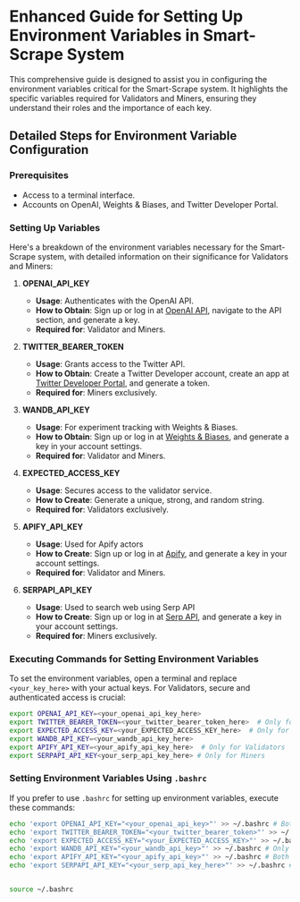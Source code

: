 # Enhanced Guide for Setting Up Environment Variables in Smart-Scrape System

This comprehensive guide is designed to assist you in configuring the environment variables critical for the Smart-Scrape system. It highlights the specific variables required for Validators and Miners, ensuring they understand their roles and the importance of each key.

## Detailed Steps for Environment Variable Configuration

### Prerequisites

-   Access to a terminal interface.
-   Accounts on OpenAI, Weights & Biases, and Twitter Developer Portal.

### Setting Up Variables

Here's a breakdown of the environment variables necessary for the Smart-Scrape system, with detailed information on their significance for Validators and Miners:

1. **OPENAI_API_KEY**

    - **Usage**: Authenticates with the OpenAI API.
    - **How to Obtain**: Sign up or log in at [OpenAI API](https://beta.openai.com/signup/), navigate to the API section, and generate a key.
    - **Required for**: Validator and Miners.

2. **TWITTER_BEARER_TOKEN**

    - **Usage**: Grants access to the Twitter API.
    - **How to Obtain**: Create a Twitter Developer account, create an app at [Twitter Developer Portal](https://developer.twitter.com/en/portal/dashboard), and generate a token.
    - **Required for**: Miners exclusively.

3. **WANDB_API_KEY**

    - **Usage**: For experiment tracking with Weights & Biases.
    - **How to Obtain**: Sign up or log in at [Weights & Biases](https://wandb.ai/), and generate a key in your account settings.
    - **Required for**: Validator and Miners.

4. **EXPECTED_ACCESS_KEY**

    - **Usage**: Secures access to the validator service.
    - **How to Create**: Generate a unique, strong, and random string.
    - **Required for**: Validators exclusively.

5. **APIFY_API_KEY**

    - **Usage**: Used for Apify actors
    - **How to Create**: Sign up or log in at [Apify](https://apify.com/), and generate a key in your account settings.
    - **Required for**: Validator and Miners.

6. **SERPAPI_API_KEY**
    - **Usage**: Used to search web using Serp API
    - **How to Create**: Sign up or log in at [Serp API](https://serpapi.com/), and generate a key in your account settings.
    - **Required for**: Miners exclusively.

### Executing Commands for Setting Environment Variables

To set the environment variables, open a terminal and replace `<your_key_here>` with your actual keys. For Validators, secure and authenticated access is crucial:

```bash
export OPENAI_API_KEY=<your_openai_api_key_here>
export TWITTER_BEARER_TOKEN=<your_twitter_bearer_token_here>  # Only for Miners
export EXPECTED_ACCESS_KEY=<your_EXPECTED_ACCESS_KEY_here>  # Only for Validators
export WANDB_API_KEY=<your_wandb_api_key_here>
export APIFY_API_KEY=<your_apify_api_key_here>  # Only for Validators
export SERPAPI_API_KEY<your_serp_api_key_here> # Only for Miners
```

### Setting Environment Variables Using `.bashrc`

If you prefer to use `.bashrc` for setting up environment variables, execute these commands:

```bash
echo 'export OPENAI_API_KEY="<your_openai_api_key>"' >> ~/.bashrc # Both for Validators and Miners
echo 'export TWITTER_BEARER_TOKEN="<your_twitter_bearer_token>"' >> ~/.bashrc  # Only for Miners
echo 'export EXPECTED_ACCESS_KEY="<your_EXPECTED_ACCESS_KEY>"' >> ~/.bashrc  # Only for Validators
echo 'export WANDB_API_KEY="<your_wandb_api_key>"' >> ~/.bashrc # Only for Validators
echo 'export APIFY_API_KEY="<your_apify_api_key>"' >> ~/.bashrc # Both for Validators and Miners
echo 'export SERPAPI_API_KEY="<your_serp_api_key_here>"' >> ~/.bashrc # Only for Miners


source ~/.bashrc
```
